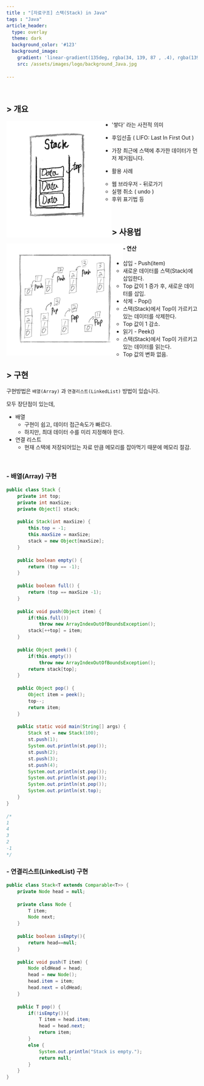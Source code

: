 ```yaml
---
title : "[자료구조] 스택(Stack) in Java"
tags : "Java"
article_header:
  type: overlay
  theme: dark
  background_color: '#123'
  background_image:
    gradient: 'linear-gradient(135deg, rgba(34, 139, 87 , .4), rgba(139, 34, 139, .4))'
    src: /assets/images/logo/background_Java.jpg

---
```


<br>

## > 개요

<img src="/assets/images/posts/data_structure/stack/stack1.png" alt="stack1" style="zoom:30%; float:left;" />



- '쌓다' 라는 사전적 의미
- 후입선출 ( LIFO: Last In First Out )

- 가장 최근에 스택에 추가한 데이터가 먼저 제거됩니다.

- 활용 사례
  - 웹 브라우저 - 뒤로가기
  - 실행 취소 ( undo )
  - 후위 표기법 등

<br>

## > 사용법

<img src="/assets/images/posts/data_structure/stack/stack2.png" alt="stack2" style="zoom:30%; float:left; " />

#### - 연산

- 삽입 - Push(item)
  - 새로운 데이터를 스택(Stack)에 삽입한다.
  - Top 값이 1 증가 후, 새로운 데이터를 삽입.
- 삭제 - Pop()
  - 스택(Stack)에서 Top이 가르키고 있는 데이터를 삭제한다.
  - Top 값이 1 감소.
- 읽기 - Peek()
  - 스택(Stack)에서 Top이 가르키고 있는 데이터를 읽는다.
  - Top 값의 변화 없음.

## > 구현

구현방법은 `배열(Array)` 과 `연결리스트(LinkedList)` 방법이 있습니다.

모두 장단점이 있는데,

- 배열
  - 구현이 쉽고, 데이터 접근속도가 빠르다.
  - 하지만, 최대 데이터 수를 미리 지정해야 한다.
- 연결 리스트
  - 현재 스택에 저장되어있는 자료 만큼 메모리를 잡아먹기 때문에 메모리 절감.

​	<br>

### - 배열(Array) 구현

```java
public class Stack {
	private int top;
	private int maxSize;
	private Object[] stack;
	
	public Stack(int maxSize) {
		this.top = -1;
		this.maxSize = maxSize;
		stack = new Object[maxSize];
	}
	
	public boolean empty() {
		return (top == -1);
	}
	
	public boolean full() {
		return (top == maxSize -1);
	}
	
	public void push(Object item) {
		if(this.full())
			throw new ArrayIndexOutOfBoundsException();
		stack[++top] = item;
	}

	public Object peek() {
		if(this.empty())
			throw new ArrayIndexOutOfBoundsException();
		return stack[top];
	}
	
	public Object pop() {
		Object item = peek();
		top--;
		return item;
	}
	
	public static void main(String[] args) {
		Stack st = new Stack(100);
		st.push(1);
		System.out.println(st.pop());
		st.push(2);
		st.push(3);
		st.push(4);
		System.out.println(st.pop());
		System.out.println(st.pop());
		System.out.println(st.pop());
		System.out.println(st.top);
	}
}

/*
1
4
3
2
-1
*/
```

### - 연결리스트(LinkedList) 구현

```java
public class Stack<T extends Comparable<T>> {
    private Node head = null;

    private class Node {
        T item;
        Node next;
    }

    public boolean isEmpty(){
        return head==null;
    }

    public void push(T item) {
        Node oldHead = head;  
        head = new Node();  
        head.item = item;
        head.next = oldHead;
    }

    public T pop() {
        if(!isEmpty()){         
            T item = head.item;
            head = head.next;   
            return item;
        }
        else {
            System.out.println("Stack is empty.");
            return null;
        }
    }
}

```



<br>

<br>

<br>